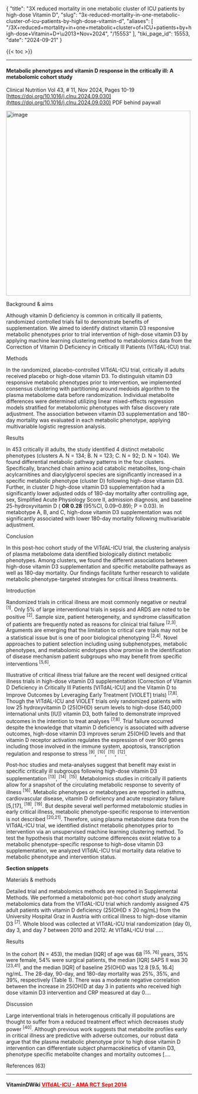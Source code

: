 {
  "title": "3X reduced mortality in one metabolic cluster of ICU patients by high-dose Vitamin D",
  "slug": "3x-reduced-mortality-in-one-metabolic-cluster-of-icu-patients-by-high-dose-vitamin-d",
  "aliases": [
    "/3X+reduced+mortality+in+one+metabolic+cluster+of+ICU+patients+by+high-dose+Vitamin+D+\u2013+Nov+2024",
    "/15553"
  ],
  "tiki_page_id": 15553,
  "date": "2024-09-21"
}

{{< toc >}}

---

#### Metabolic phenotypes and vitamin D response in the critically ill: A metabolomic cohort study

Clinical Nutrition Vol 43, # 11, Nov 2024, Pages 10-19 [https://doi.org/10.1016/j.clnu.2024.09.030](https://doi.org/10.1016/j.clnu.2024.09.030) PDF behind paywall

<img src="https://d1bk1kqxc0sym.cloudfront.net/attachments/webp/metabolite.webp" alt="image" width="500">

Background & aims

Although vitamin D deficiency is common in critically ill patients, randomized controlled trials fail to demonstrate benefits of supplementation. We aimed to identify distinct vitamin D3 responsive metabolic phenotypes prior to trial intervention of high-dose vitamin D3 by applying machine learning clustering method to metabolomics data from the Correction of Vitamin D Deficiency in Critically Ill Patients (VITdAL-ICU) trial.

Methods

In the randomized, placebo-controlled VITdAL-ICU trial, critically ill adults received placebo or high-dose vitamin D3. To distinguish vitamin D3 responsive metabolic phenotypes prior to intervention, we implemented consensus clustering with partitioning around medoids algorithm to the plasma metabolome data before randomization. Individual metabolite differences were determined utilizing linear mixed-effects regression models stratified for metabolomic phenotypes with false discovery rate adjustment. The association between vitamin D3 supplementation and 180-day mortality was evaluated in each metabolic phenotype, applying multivariable logistic regression analysis.

Results

In 453 critically ill adults, the study identified 4 distinct metabolic phenotypes (clusters A. N = 134; B. N = 123; C. N = 92; D. N = 104). We found differential metabolic pathway patterns in the four clusters. Specifically, branched chain amino acid catabolic metabolites, long-chain acylcarnitines and diacylglycerol species are significantly increased in a specific metabolic phenotype (cluster D) following high-dose vitamin D3. Further, in cluster D high-dose vitamin D3 supplementation had a significantly lower adjusted odds of 180-day mortality after controlling age, sex, Simplified Acute Physiology Score II, admission diagnosis, and baseline 25-hydroxyvitamin D ( **OR 0.28**  (95%CI, 0.09–0.89); P = 0.03). In metabotype A, B, and C, high-dose vitamin D3 supplementation was not significantly associated with lower 180-day mortality following multivariable adjustment.

Conclusion

In this post-hoc cohort study of the VITdAL-ICU trial, the clustering analysis of plasma metabolome data identified biologically distinct metabolic phenotypes. Among clusters, we found the different associations between high-dose vitamin D3 supplementation and specific metabolite pathways as well as 180-day mortality. Our findings facilitate further research to validate metabolic phenotype-targeted strategies for critical illness treatments.

Introduction

Randomized trials in critical illness are most commonly negative or neutral <sup>[1]</sup>. Only 5% of large interventional trials in sepsis and ARDS are noted to be positive <sup>[2]</sup>. Sample size, patient heterogeneity, and syndrome classification of patients are frequently noted as reasons for clinical trial failure <sup>[2,3]</sup>. Arguments are emerging that the limitation to critical care trials may not be a statistical issue but is one of poor biological phenotyping <sup>[2,4]</sup>. Novel approaches to patient selection including using subphenotypes, metabolic phenotypes, and metabolomic endotypes show promise in the identification of disease mechanism patient subgroups who may benefit from specific interventions <sup>[5,6]</sup>.

Illustrative of critical illness trial failure are the recent well designed critical illness trials in high-dose vitamin D3 supplementation (Correction of Vitamin D Deficiency in Critically Ill Patients <span>[VITdAL-ICU]</span> and the Vitamin D to Improve Outcomes by Leveraging Early Treatment <span>[VIOLET]</span> trials) <sup>[7,8]</sup>. Though the VITdAL-ICU and VIOLET trials only randomized patients with low 25 hydroxyvitamin D (25(OH)D) serum levels to high-dose (540,000 international units <span>[IU]</span>) vitamin D3, both failed to demonstrate improved outcomes in the intention to treat analyses <sup>[7,8]</sup>. Trial failure occurred despite the knowledge that vitamin D deficiency is associated with adverse outcomes, high-dose vitamin D3 improves serum 25(OH)D levels and that vitamin D receptor activation regulates the expression of over 900 genes including those involved in the immune system, apoptosis, transcription regulation and response to stress <sup>[9]</sup>, <sup>[10]</sup>, <sup>[11]</sup>, <sup>[12]</sup>.

Post-hoc studies and meta-analyses suggest that benefit may exist in specific critically ill subgroups following high-dose vitamin D3 supplementation <sup>[13]</sup>, <sup>[14]</sup>, <sup>[15]</sup>. Metabolomics studies in critically ill patients allow for a snapshot of the circulating metabolic response to severity of illness <sup>[16]</sup>. Metabolic phenotypes or metabotypes are reported in asthma, cardiovascular disease, vitamin D deficiency and acute respiratory failure <span>[5,[17]</span>, <sup>[18]</sup>, <sup>[19]</sup>. But despite several well performed metabolomic studies in early critical illness, metabolic phenotype-specific response to intervention is not described <sup>[20,21]</sup>. Therefore, using plasma metabolome data from the VITdAL-ICU trial, we identified distinct metabolic phenotypes prior to intervention via an unsupervised machine learning clustering method. To test the hypothesis that mortality outcome differences exist relative to a metabolic phenotype-specific response to high-dose vitamin D3 supplementation, we analyzed VITdAL-ICU trial mortality data relative to metabolic phenotype and intervention status.

 **Section snippets** 

Materials & methods

Detailed trial and metabolomics methods are reported in Supplemental Methods. We performed a metabolomic pot-hoc cohort study analyzing metabolomics data from the VITdAL-ICU trial which randomly assigned 475 adult patients with vitamin D deficiency (25(OH)D ≤ 20 ng/mL) from the University Hospital Graz in Austria with critical illness to high-dose vitamin D3 <sup>[7]</sup>. Whole blood was collected at VITdAL-ICU trial randomization (day 0), day 3, and day 7 between 2010 and 2012. At VITdAL-ICU trial …..

Results

In the cohort (N = 453), the median <span>[IQR]</span> of age was 68 <sup>[55, 76]</sup> years, 35% were female, 54% were surgical patients, the median <span>[IQR]</span> SAPS II was 30 <sup>[23,41]</sup>, and the median <span>[IQR]</span> of baseline 25(OH)D was 12.8 <span>[9.5, 16.4]</span> ng/mL. The 28-day, 90-day, and 180-day mortality was 25%, 35%, and 39%, respectively (Table 1). There was a moderate negative correlation between the increase in 25(OH)D at day 3 in patients who received high dose vitamin D3 intervention and CRP measured at day 0….

Discussion

Large interventional trials in heterogenous critically ill populations are thought to suffer from a reduced treatment effect which decreases study power <sup>[40]</sup>. Although previous work suggests that metabolite profiles early in critical illness are predictive with adverse outcomes, our robust data argue that the plasma metabolic phenotype prior to high dose vitamin D intervention can differentiate subject pharmacokinetics of vitamin D3, phenotype specific metabolite changes and mortality outcomes [….

References (63)

---

#### VitaminDWiki <a href="/posts/vitdal-icu-ama-rct" style="color: red; text-decoration: underline;" title="This post/category does not exist yet: VITdAL-ICU - AMA RCT Sept 2014">VITdAL-ICU - AMA RCT Sept 2014</a>
